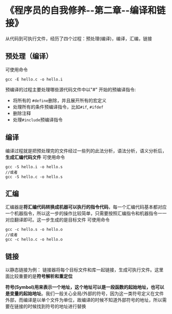 # 《程序员的自我修养--第二章--编译和链接》
从代码到可执行文件，经历了四个过程：预处理(编译)，编译，汇编，链接

## 预处理（编译）
可使用命令
```
gcc -E hello.c -o hello.i
```
预编译的过程主要处理哪些源代码文件中以"#" 开始的预编译指令:
- 将所有的 `#define`删除，并且展开所有的宏定义
- 处理所有的条件预编译指令，比如`#if`, `#ifdef`
- 删除注释
- 处理`#include`预编译指令

## 编译
编译过程就是把预处理完的文件经过一些列的此法分析，语法分析，语义分析后，**生成汇编代码文件**
可使用命令
```
gcc -S hello.i -o hello.s
//或者
gcc -S hello.c -o hello.s
```

## 汇编
汇编器是**将汇编代码转换成机器可以执行的指令代码**，每一个汇编代码基本都对应一个机器指令，所以这一步的操作比较简单，只需要按照汇编指令和机器指令一一对应翻译即可。这一步生成的是目标文件
可使用命令
```
gcc -c hello.s -o hello.o
//或者
gcc -c hello.c -o hello.o
```

## 链接
以静态链接为例：
链接器将每个目标文件和库一起链接，生成可执行文件。这里面比较重要的是**符号解析和重定位**

**符号(Symbol)用来表示一个地址，这个地址可以是一段函数的起始地址，也可以是变量的起始地址**。我们一般关心全局/外部的符号，因为这一类符号定义在文件外部，而编译是以单个文件为单位，故编译的时候不知道外部符号的地址，所以需要在链接的时候找到符号的地址进行替换







